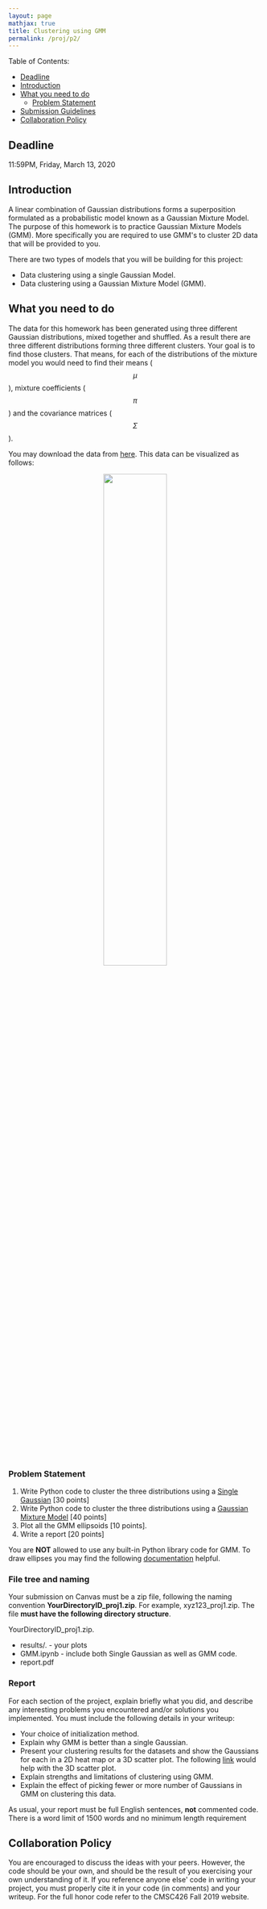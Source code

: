 ```yaml
---
layout: page
mathjax: true
title: Clustering using GMM
permalink: /proj/p2/
---
```


Table of Contents:
- [Deadline](#due)
- [Introduction](#intro)
- [What you need to do](#problem)
  - [Problem Statement](#pro)
- [Submission Guidelines](#sub)
- [Collaboration Policy](#coll)

<a name='due'></a>
## Deadline
11:59PM, Friday, March 13, 2020

<a name='intro'></a>
## Introduction

A linear combination of Gaussian distributions forms a superposition formulated as a probabilistic model known as a Gaussian Mixture Model. 
The purpose of this homework is to practice Gaussian Mixture Models (GMM). More specifically you are required to use GMM's to cluster 2D data that will be provided to you.


There are two types of models that you will be building for this project:
- Data clustering using a single Gaussian Model.
- Data clustering using a Gaussian Mixture Model (GMM).

<a name='problem'></a>
## What you need to do
The data for this homework has been generated using three different Gaussian distributions, mixed together and shuffled. As a result there are three different distributions forming three different clusters. Your goal is to find those clusters. That means, for each of the distributions of the mixture model you would need to find their means ($$\mu$$), mixture coefficients ($$\pi$$) and the covariance matrices ($$\Sigma$$).

You may download the data from [here](/cmsc426Spring2020/assets/proj2/data.csv). This data can be visualized as follows:
<center>
<div class="fig fighighlight">
  <img src="/cmsc426Spring2020/assets/proj2/p2_data.png" width="50%">
  <div class="figcaption">
  </div>
  <div style="clear:both;"></div>
</div>
</center>

<a name='pro'></a>
### Problem Statement

1. Write Python code to cluster the three distributions using a [Single Gaussian](https://nayeemmz.github.io/cmsc426Spring2020/p2colorseg/#gaussian) [30 points]
2. Write Python code to cluster the three distributions using a [Gaussian Mixture Model](https://nayeemmz.github.io/cmsc426Spring2020/p2colorseg/#gmm) [40 points] 
3. Plot all the GMM ellipsoids [10 points]. 
4. Write a report [20 points]

You are **NOT** allowed to use any built-in Python library code for GMM. To draw ellipses you may find the following [documentation](https://matplotlib.org/devdocs/gallery/statistics/confidence_ellipse.html) helpful.


### File tree and naming

Your submission on Canvas must be a zip file, following the naming convention **YourDirectoryID_proj1.zip**.  For example, xyz123_proj1.zip.  The file **must have the following directory structure**.

YourDirectoryID_proj1.zip.
 - results/.  - your plots
 - GMM.ipynb - include both Single Gaussian as well as GMM code.
 - report.pdf

### Report

For each section of the project, explain briefly what you did, and describe any interesting problems you encountered and/or solutions you implemented.  You must include the following details in your writeup:

- Your choice of initialization method.
- Explain why GMM is better than a single Gaussian.
- Present your clustering results for the datasets and show the Gaussians for each in a 2D heat map or a 3D scatter plot.
The following [link](https://matplotlib.org/mpl_toolkits/mplot3d/tutorial.html) would help with the 3D scatter plot. 
- Explain strengths and limitations of clustering using GMM. 
- Explain the effect of picking fewer or more number of Gaussians in GMM on clustering this data.

As usual, your report must be full English sentences, **not** commented code. There is a word limit of 1500 words and no minimum length requirement

<a name='coll'></a>
## Collaboration Policy
You are encouraged to discuss the ideas with your peers. However, the code should be your own, and should be the result of you exercising your own understanding of it. If you reference anyone else' code in writing your project, you must properly cite it in your code (in comments) and your writeup. For the full honor code refer to the CMSC426 Fall 2019 website.
